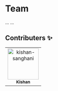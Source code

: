 # Team 
...
...
## Contributers :sparkles:
<table>
<tr>
                <td align="center">
                    <a href="https://github.com/kishan-sanghani">
                        <img src="https://avatars1.githubusercontent.com/u/311658?v=4" width="100;" alt="kishan-sanghani"/>
                        <br />
                        <sub><b>Kishan</b></sub>
                    </a>
                </td></tr>
</table>


